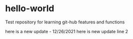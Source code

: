 # hello-world
Test repository for learning git-hub features and functions

here is a new update - 12/26/2021
here is new update line 2
